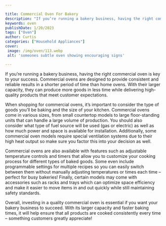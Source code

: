 ```yaml
---

title: Commercial Oven For Bakery
description: "If you’re running a bakery business, having the right commercial oven is key to your success. Commercial ovens are designed to pro...keep reading to learn"
keywords: oven
publishDate: 1/20/2023
tags: ["Oven"]
author: Curtis
categories: ["Household Appliances"]
cover: 
 image: /img/oven/113.webp
 alt: 'someones subtle oven showing encouraging signs'

---
```


If you’re running a bakery business, having the right commercial oven is key to your success. Commercial ovens are designed to provide consistent and reliable results in a shorter period of time than home ovens. With their larger capacity, they can produce more goods in less time while delivering high-quality products that meet customer expectations.

When shopping for commercial ovens, it’s important to consider the type of goods you’ll be baking and the size of your kitchen. Commercial ovens come in various sizes, from small countertop models to large floor-standing units that can handle a large volume of production. You should also consider what type of fuel source will be used (gas or electric) as well as how much power and space is available for installation. Additionally, some commercial oven models require special ventilation systems due to their high heat output so make sure you factor this into your decision as well.

Commercial ovens are also available with features such as adjustable temperature controls and timers that allow you to customize your cooking process for different types of baked goods. Some even include programmable settings for multiple recipes so you can easily switch between them without manually adjusting temperatures or times each time – perfect for busy bakeries! Finally, certain models may come with accessories such as racks and trays which can optimize space efficiency and make it easier to move items in and out quickly while still maintaining safety standards. 

Overall, investing in a quality commercial oven is essential if you want your bakery business to succeed. With its larger capacity and faster baking times, it will help ensure that all products are cooked consistently every time – something customers greatly appreciate!
